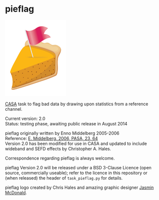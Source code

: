 pieflag
=======

![logo](./pieflag.jpg)

[CASA](http://casa.nrao.edu/) task to flag bad data by drawing upon statistics from a reference channel.

Current version: 2.0  
Status: testing phase, awaiting public release in August 2014

pieflag originally written by Enno Middelberg 2005-2006  
Reference: [E. Middelberg, 2006, PASA, 23, 64](http://arxiv.org/abs/astro-ph/0603216)  
Version 2.0 has been modified for use in CASA and updated to include wideband and SEFD effects by Christopher A. Hales.

Correspondence regarding pieflag is always welcome.

pieflag Version 2.0 will be released under a BSD 3-Clause Licence (open source, commercially useable); refer to the licence in this repository or (when released) the header of ```task_pieflag.py``` for details.

pieflag logo created by Chris Hales and amazing graphic designer [Jasmin McDonald](http://www.theloop.com.au/JasminMcDonald/portfolio).
